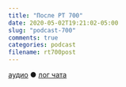 ```yaml
---
title: "После РТ 700"
date: 2020-05-02T19:21:02-05:00
slug: "podcast-700"
comments: true
categories: podcast
filename: rt700post
---
```


[аудио](http://cdn.radio-t.com/rt700post.mp3) ● [лог чата](http://chat.radio-t.com/logs/radio-t-700.html)
<audio src="http://cdn.radio-t.com/rt700post.mp3" preload="none"></audio>
